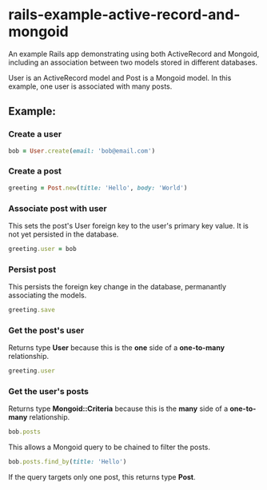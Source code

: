 # rails-example-active-record-and-mongoid

An example Rails app demonstrating using both ActiveRecord and Mongoid, including an association between two models stored in different databases.

User is an ActiveRecord model and Post is a Mongoid model. In this example, one user is associated with many posts.

## Example:

### Create a user

```ruby
bob = User.create(email: 'bob@email.com')
```

### Create a post

```ruby
greeting = Post.new(title: 'Hello', body: 'World')
```

### Associate post with user

This sets the post's User foreign key to the user's primary key value. It is not yet persisted in the database.

```ruby
greeting.user = bob
```

### Persist post

This persists the foreign key change in the database, permanantly associating the models.

```ruby
greeting.save
```

### Get the post's user

Returns type **User** because this is the **one** side of a **one-to-many** relationship.

```ruby
greeting.user
```

### Get the user's posts

Returns type **Mongoid::Criteria** because this is the **many** side of a **one-to-many** relationship. 

```ruby
bob.posts
```

This allows a Mongoid query to be chained to filter the posts.

```ruby
bob.posts.find_by(title: 'Hello')
```

If the query targets only one post, this returns type **Post**.
